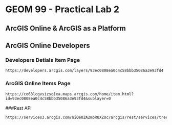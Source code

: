 # GEOM 99 - Practical Lab 2
## ArcGIS Online & ArcGIS as a Platform

## ArcGIS Online Developers
### Developers Detials Item Page
```
https://developers.arcgis.com/layers/93ec0808ea0c4c58bbb35086a3e93fd4
```
### ArcGIS Online Items Page
```
https://co63lcgvsizsq1xa.maps.arcgis.com/home/item.html?id=93ec0808ea0c4c58bbb35086a3e93fd4&sublayer=0
```
###Rest API
```
https://services3.arcgis.com/niQe0ZA2mbRUXZUc/arcgis/rest/services/tree_collection/FeatureServer/0
```
